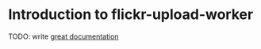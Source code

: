 # Introduction to flickr-upload-worker

TODO: write [great documentation](http://jacobian.org/writing/what-to-write/)
